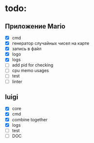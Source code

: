 # todo:
## Приложение Mario
- [x] cmd
- [x] генератор случайных чисел на карте
- [x] запись в файл
- [x] logo
- [x] logs
- [ ] add pid for checking
- [ ] cpu memo usages
- [ ] test
- [ ] linter

## luigi
- [x] core
- [x] cmd
- [x] combine together
- [x] logs
- [ ] test
- [ ] DOC
